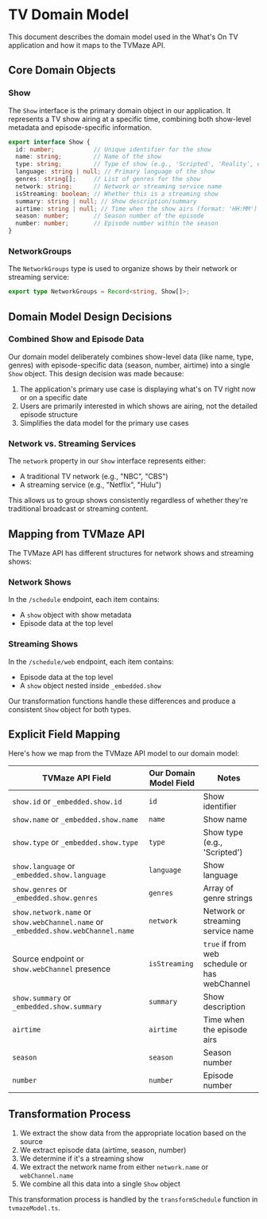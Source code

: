 # TV Domain Model

This document describes the domain model used in the What's On TV application and how it maps to the TVMaze API.

## Core Domain Objects

### Show

The `Show` interface is the primary domain object in our application. It represents a TV show airing at a specific time, combining both show-level metadata and episode-specific information.

```typescript
export interface Show {
  id: number;           // Unique identifier for the show
  name: string;         // Name of the show
  type: string;         // Type of show (e.g., 'Scripted', 'Reality', etc.)
  language: string | null; // Primary language of the show
  genres: string[];     // List of genres for the show
  network: string;      // Network or streaming service name
  isStreaming: boolean; // Whether this is a streaming show
  summary: string | null; // Show description/summary
  airtime: string | null; // Time when the show airs (format: 'HH:MM')
  season: number;       // Season number of the episode
  number: number;       // Episode number within the season
}
```

### NetworkGroups

The `NetworkGroups` type is used to organize shows by their network or streaming service:

```typescript
export type NetworkGroups = Record<string, Show[]>;
```

## Domain Model Design Decisions

### Combined Show and Episode Data

Our domain model deliberately combines show-level data (like name, type, genres) with episode-specific data (season, number, airtime) into a single `Show` object. This design decision was made because:

1. The application's primary use case is displaying what's on TV right now or on a specific date
2. Users are primarily interested in which shows are airing, not the detailed episode structure
3. Simplifies the data model for the primary use cases

### Network vs. Streaming Services

The `network` property in our `Show` interface represents either:
- A traditional TV network (e.g., "NBC", "CBS")
- A streaming service (e.g., "Netflix", "Hulu")

This allows us to group shows consistently regardless of whether they're traditional broadcast or streaming content.

## Mapping from TVMaze API

The TVMaze API has different structures for network shows and streaming shows:

### Network Shows
In the `/schedule` endpoint, each item contains:
- A `show` object with show metadata
- Episode data at the top level

### Streaming Shows
In the `/schedule/web` endpoint, each item contains:
- Episode data at the top level
- A `show` object nested inside `_embedded.show`

Our transformation functions handle these differences and produce a consistent `Show` object for both types.

## Explicit Field Mapping

Here's how we map from the TVMaze API model to our domain model:

| TVMaze API Field | Our Domain Model Field | Notes |
|------------------|------------------------|-------|
| `show.id` or `_embedded.show.id` | `id` | Show identifier |
| `show.name` or `_embedded.show.name` | `name` | Show name |
| `show.type` or `_embedded.show.type` | `type` | Show type (e.g., 'Scripted') |
| `show.language` or `_embedded.show.language` | `language` | Show language |
| `show.genres` or `_embedded.show.genres` | `genres` | Array of genre strings |
| `show.network.name` or `show.webChannel.name` or `_embedded.show.webChannel.name` | `network` | Network or streaming service name |
| Source endpoint or `show.webChannel` presence | `isStreaming` | `true` if from web schedule or has webChannel |
| `show.summary` or `_embedded.show.summary` | `summary` | Show description |
| `airtime` | `airtime` | Time when the episode airs |
| `season` | `season` | Season number |
| `number` | `number` | Episode number |

## Transformation Process

1. We extract the show data from the appropriate location based on the source
2. We extract episode data (airtime, season, number)
3. We determine if it's a streaming show
4. We extract the network name from either `network.name` or `webChannel.name`
5. We combine all this data into a single `Show` object

This transformation process is handled by the `transformSchedule` function in `tvmazeModel.ts`.
